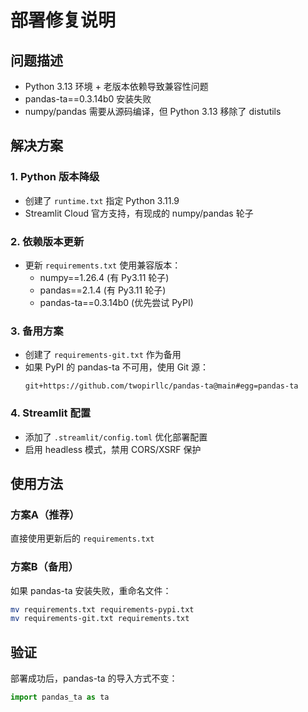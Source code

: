 # 部署修复说明

## 问题描述
- Python 3.13 环境 + 老版本依赖导致兼容性问题
- pandas-ta==0.3.14b0 安装失败
- numpy/pandas 需要从源码编译，但 Python 3.13 移除了 distutils

## 解决方案

### 1. Python 版本降级
- 创建了 `runtime.txt` 指定 Python 3.11.9
- Streamlit Cloud 官方支持，有现成的 numpy/pandas 轮子

### 2. 依赖版本更新
- 更新 `requirements.txt` 使用兼容版本：
  - numpy==1.26.4 (有 Py3.11 轮子)
  - pandas==2.1.4 (有 Py3.11 轮子)
  - pandas-ta==0.3.14b0 (优先尝试 PyPI)

### 3. 备用方案
- 创建了 `requirements-git.txt` 作为备用
- 如果 PyPI 的 pandas-ta 不可用，使用 Git 源：
  ```
  git+https://github.com/twopirllc/pandas-ta@main#egg=pandas-ta
  ```

### 4. Streamlit 配置
- 添加了 `.streamlit/config.toml` 优化部署配置
- 启用 headless 模式，禁用 CORS/XSRF 保护

## 使用方法

### 方案A（推荐）
直接使用更新后的 `requirements.txt`

### 方案B（备用）
如果 pandas-ta 安装失败，重命名文件：
```bash
mv requirements.txt requirements-pypi.txt
mv requirements-git.txt requirements.txt
```

## 验证
部署成功后，pandas-ta 的导入方式不变：
```python
import pandas_ta as ta
```
